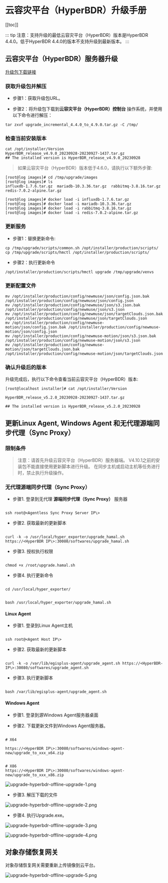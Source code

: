 # 云容灾平台（HyperBDR）升级手册

[[toc]]

::: tip
注意：支持升级的最低云容灾平台（HyperBDR）版本是HyperBDR 4.4.0。低于HyperBDR 4.4.0的版本不支持升级到最新版本。 
:::

## 云容灾平台（HyperBDR）服务器升级

[升级包下载链接](https://hyperbdr-system-image-do-not-delete.obs.ap-southeast-3.myhuaweicloud.com/upgrade_incremental_4.4.0_to_5.2.0.tar.gz)

### 获取升级包并解压

- 步骤1：获取升级包URL。

- 步骤2：将升级包下载到**云容灾平台（HyperBDR）控制台** 操作系统，并使用以下命令进行解压：

```shell
tar zxvf upgrade_incremental_4.4.0_to_4.9.0.tar.gz -C /tmp/
```

### 检查当前安装版本

```shell
cat /opt/installer/Version 
HyperBDR_release_v4.9.0_20230928-20230927-1437.tar.gz 
## The installed version is HyperBDR_release_v4.9.0_20230928
```

> 如果云容灾平台（HyperBDR）版本低于4.6.0，请执行以下额外步骤:

```shell
[root@log images]# cd /tmp/upgrade/images
[root@log images]# ls
influxdb-1.7.6.tar.gz  mariadb-10.3.36.tar.gz  rabbitmq-3.8.16.tar.gz  redis-7.0.2-alpine.tar.gz

[root@log images]# docker load -i influxdb-1.7.6.tar.gz
[root@log images]# docker load -i mariadb-10.3.36.tar.gz
[root@log images]# docker load -i rabbitmq-3.8.16.tar.gz
[root@log images]# docker load -i redis-7.0.2-alpine.tar.gz
```

### 更新服务

- 步骤1：替换更新命令:

```shell
cp /tmp/upgrade/scripts/common.sh /opt/installer/production/scripts/
cp /tmp/upgrade/scripts/hmctl /opt/installer/production/scripts/
```

- 步骤2：执行更新命令

```shell
/opt/installer/production/scripts/hmctl upgrade /tmp/upgrade/venvs
```

### 更新配置文件

```shell
mv /opt/installer/production/config/newmuse/json/config.json.bak /opt/installer/production/config/newmuse/json/config.json 
mv /opt/installer/production/config/newmuse/json/s3.json.bak /opt/installer/production/config/newmuse/json/s3.json 
mv /opt/installer/production/config/newmuse/json/targetClouds.json.bak /opt/installer/production/config/newmuse/json/targetClouds.json 
mv /opt/installer/production/config/newmuse-motion/json/config.json.bak /opt/installer/production/config/newmuse-motion/json/config.json 
mv /opt/installer/production/config/newmuse-motion/json/s3.json.bak /opt/installer/production/config/newmuse-motion/json/s3.json 
mv /opt/installer/production/config/newmuse-motion/json/targetClouds.json.bak /opt/installer/production/config/newmuse-motion/json/targetClouds.json
```

### 确认升级后的版本

升级完成后，执行以下命令查看当前云容灾平台（HyperBDR）版本:

```shell
[root@localhost installer]# cat /opt/installer/Version 

HyperBDR_release_v5.2.0_20230928-20230927-1437.tar.gz 

## The installed version is HyperBDR_release_v5.2.0_20230928
```

## 更新**Linux Agent**, **Windows Agent** 和无代理**源端同步代理（Sync Proxy）**

### 限制条件

> 注意：请首先升级云容灾平台（HyperBDR）服务器端。
> V4.10.1之前的安装包不能直接使用更新脚本进行升级。
> 在同步主机或启动主机等任务进行时，禁止执行升级操作。

### 无代理源端同步代理（Sync Proxy）

- 步骤1. 登录到无代理 **源端同步代理（Sync Proxy）** 服务器

```shell

ssh root@<Agentless Sync Proxy Server IP\>

```
- 步骤2. 获取最新的更新脚本

```shell

curl -k -o /usr/local/hyper_exporter/upgrade_hamal.sh https://<HyperBDR IP\>:30080/softwares/upgrade_hamal.sh

```
- 步骤3. 授权执行权限

```shell

chmod +x /root/upgrade.hamal.sh

```
- 步骤4. 执行更新命令

```shell

cd /usr/local/hyper_exporter/


bash /usr/local/hyper_exporter/upgrade_hamal.sh
```

#### Linux Agent

- 步骤1. 登录到Linux Agent主机

```shell

ssh root@<Agent Host IP\>

```

- 步骤2. 获取最新的更新脚本

```shell

curl -k -o /var/lib/egisplus-agent/upgrade_agent.sh https://<HyperBDR-IP\>:30080/softwares/upgrade_agent.sh

```

- 步骤3. 执行更新脚本

```shell

bash /var/lib/egisplus-agent/upgrade_agent.sh

```

#### Windows Agent

- 步骤1. 登录到源Windows Agent服务器桌面

- 步骤2. 下载更新文件到Windows Agent服务器。

```shell

# X64

https://<HyperBDR IP\>:30080/softwares/windows-agent-new/upgrade_to_xxx_x64.zip


# X86
https://<HyperBDR IP\>:30080/softwares/windows-agent-new/upgrade_to_xxx_x86.zip
```

![upgrade-hyperbdr-offline-upgrade-1.png](./images/upgrade-hyperbdr-offline-upgrade-1.png)

- 步骤3. 解压下载的文件

![upgrade-hyperbdr-offline-upgrade-2.png](./images/upgrade-hyperbdr-offline-upgrade-2.png)

- 步骤4. 执行Upgrade.exe。

![upgrade-hyperbdr-offline-upgrade-3.png](./images/upgrade-hyperbdr-offline-upgrade-3.png)

![upgrade-hyperbdr-offline-upgrade-4.png](./images/upgrade-hyperbdr-offline-upgrade-4.png)

## 对象存储恢复网关

对象存储恢复网关需要重新上传镜像到云平台。

![upgrade-hyperbdr-offline-upgrade-5.png](./images/upgrade-hyperbdr-offline-upgrade-5.png)

